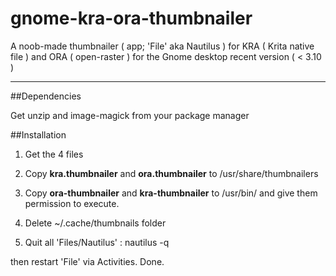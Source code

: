 gnome-kra-ora-thumbnailer
=========================

A noob-made thumbnailer ( app; 'File' aka Nautilus ) for KRA ( Krita native file ) and ORA ( open-raster ) for the Gnome desktop recent version ( &lt; 3.10 )   

___

##Dependencies

Get unzip and image-magick from your package manager

##Installation
1. Get the 4 files

2. Copy **kra.thumbnailer** and **ora.thumbnailer** to /usr/share/thumbnailers

3. Copy **ora-thumbnailer** and **kra-thumbnailer** to /usr/bin/ and give them permission to execute. 

4. Delete ~/.cache/thumbnails folder 

5. Quit all 'Files/Nautilus' : nautilus -q

then restart 'File' via Activities. Done.

